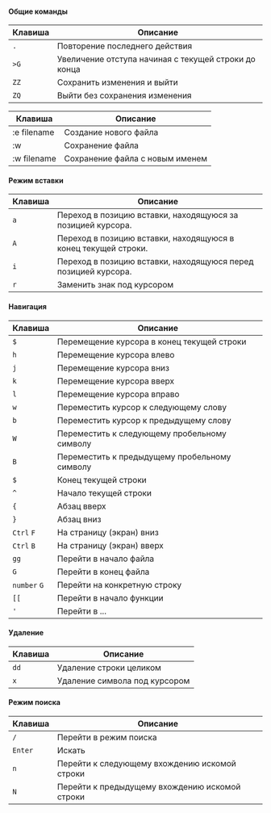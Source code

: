 


#### Общие команды

| Клавиша | Описание                                             |
| ------- | ---------------------------------------------------- |
| `.`     | Повторение последнего действия                       |
| `>G`    | Увеличение отступа начиная с текущей строки до конца |
| `ZZ`    | Сохранить изменения и выйти                          |
| `ZQ`    | Выйти без сохранения изменения                       | 

| Клавиша     | Описание                        |
| ----------- | ------------------------------- |
| :e filename | Создание нового файла           |
| :w          | Сохранение файла                |
| :w filename | Сохранение файла с новым именем | 

#### Режим вставки

| Клавиша | Описание                                                       |
| ------- | -------------------------------------------------------------- |
| `a`     | Переход в позицию вставки, находящуюся за позицией курсора.    |
| `A`     | Переход в позицию вставки, находящуюся в конец текущей строки. |
| `i`     | Переход в позицию вставки, находящуюся перед позицией курсора. |
| `r`     | Заменить знак под курсором                                     | 

#### Навигация

| Клавиша      | Описание                                      |
| ------------ | --------------------------------------------- |
| `$`          | Перемещение курсора в конец текущей строки    |
| `h`          | Перемещение курсора влево                     |
| `j`          | Перемещение курсора вниз                      |
| `k`          | Перемещение курсора вверх                     |
| `l`          | Перемещение курсора вправо                    |
| `w`          | Переместить курсор к следующему слову         |
| `b`          | Переместить курсор к предыдущему слову        |
| `W`          | Переместить к следующему пробельному символу  |
| `B`          | Переместить к предыдущему пробельному символу |
| `$`          | Конец текущей строки                          |
| `^`          | Начало текущей строки                         |
| `{`          | Абзац вверх                                   |
| `}`          | Абзац вниз                                    |
| `Ctrl` `F`   | На страницу (экран) вниз                      |
| `Ctrl` `B`   | На страницу (экран) вверх                     |
| `gg`         | Перейти в начало файла                        |
| `G`          | Перейти в конец файла                         |
| `number` `G` | Перейти на конкретную строку                  |
| `[[`         | Перейти в начало функции                      |
| `'`          | Перейти в ...                                 | 

#### Удаление

| Клавиша | Описание                      |
| ------- | ----------------------------- |
| `dd`    | Удаление строки целиком       |
| `x`     | Удаление символа под курсором |

#### Режим поиска

| Клавиша | Описание                                       |
| ------- | ---------------------------------------------- |
| `/`     | Перейти в режим поиска                         |
| `Enter` | Искать                                         |
| `n`     | Перейти к следующему вхождению искомой строки  |
| `N`     | Перейти к предыдущему вхождению искомой строки | 
